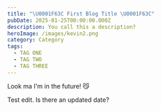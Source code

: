 ```yaml
---
title: "\U0001F63C First Blog Title \U0001F63C"
pubDate: 2025-01-25T00:00:00.000Z
description: You call this a description?
heroImage: /images/kevin2.png
category: Category
tags:
  - TAG ONE
  - TAG TWO
  - TAG THREE
---
```


Look ma I'm in the future! 😼

Test edit. Is there an updated date?

